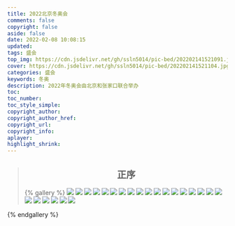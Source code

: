 ```yaml
---
title: 2022北京冬奥会
comments: false
copyright: false
aside: false
date: 2022-02-08 10:08:15
updated:
tags: 盛会
top_img: https://cdn.jsdelivr.net/gh/ssln5014/pic-bed/202202141521091.jpg
cover: https://cdn.jsdelivr.net/gh/ssln5014/pic-bed/202202141521104.jpg
categories: 盛会
keywords: 冬奥
description: 2022年冬奥会由北京和张家口联合举办
toc:
toc_number:
toc_style_simple: 
copyright_author:
copyright_author_href:
copyright_url:
copyright_info:
aplayer:
highlight_shrink:
---
```

> ## <center>  正序</center>
> {% gallery %}
![](https://cdn.jsdelivr.net/gh/ssln5014/pic-bed/202202081028400.jpg)
![](https://cdn.jsdelivr.net/gh/ssln5014/pic-bed/202202081031557.jpg)
![](https://cdn.jsdelivr.net/gh/ssln5014/pic-bed/202202081028401.jpg)
![](https://cdn.jsdelivr.net/gh/ssln5014/pic-bed/202202081028402.jpg)
![](https://cdn.jsdelivr.net/gh/ssln5014/pic-bed/202202081028381.jpg)
![](https://cdn.jsdelivr.net/gh/ssln5014/pic-bed/202202081028382.jpg)
![](https://cdn.jsdelivr.net/gh/ssln5014/pic-bed/202202081028380.jpg)
![](https://cdn.jsdelivr.net/gh/ssln5014/pic-bed/202202081028383.jpg)
![](https://cdn.jsdelivr.net/gh/ssln5014/pic-bed/202202081031509.jpg)
![](https://cdn.jsdelivr.net/gh/ssln5014/pic-bed/202202081028390.jpg)
![](https://cdn.jsdelivr.net/gh/ssln5014/pic-bed/202202081028385.jpg)
![](https://cdn.jsdelivr.net/gh/ssln5014/pic-bed/202202081028386.jpg)
![](https://cdn.jsdelivr.net/gh/ssln5014/pic-bed/202202081028387.jpg)
![](https://cdn.jsdelivr.net/gh/ssln5014/pic-bed/202202081028388.jpg)
![](https://cdn.jsdelivr.net/gh/ssln5014/pic-bed/202202081028389.jpg)
![](https://cdn.jsdelivr.net/gh/ssln5014/pic-bed/202202081028393.jpg)
![](https://cdn.jsdelivr.net/gh/ssln5014/pic-bed/202202081028392.jpg)
![](https://cdn.jsdelivr.net/gh/ssln5014/pic-bed/202202081028391.jpg)
![](https://cdn.jsdelivr.net/gh/ssln5014/pic-bed/202202081028397.jpg)
![](https://cdn.jsdelivr.net/gh/ssln5014/pic-bed/202202081028395.jpg)
![](https://cdn.jsdelivr.net/gh/ssln5014/pic-bed/202202081028394.jpg)
![](https://cdn.jsdelivr.net/gh/ssln5014/pic-bed/202202081028396.jpg)
![](https://cdn.jsdelivr.net/gh/ssln5014/pic-bed/202202081028399.jpg)
![](https://cdn.jsdelivr.net/gh/ssln5014/pic-bed/202202081028398.jpg)

{% endgallery %}